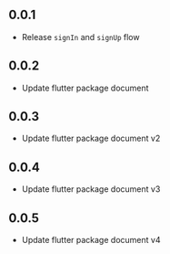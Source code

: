 ## 0.0.1
* Release `signIn` and `signUp` flow
## 0.0.2
* Update flutter package document
## 0.0.3
* Update flutter package document v2
## 0.0.4
* Update flutter package document v3
## 0.0.5
* Update flutter package document v4